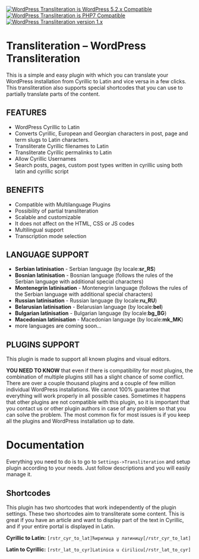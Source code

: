[<img class="aligncenter" src="https://plugintests.com/plugins/serbian-transliteration/wp-badge.svg" alt="WordPress Transliteration is WordPress 5.2.x Compatible">](https://plugintests.com/plugins/serbian-transliteration/latest) [<img class="aligncenter" src="https://plugintests.com/plugins/serbian-transliteration/php-badge.svg" alt="WordPress Transliteration is PHP7 Compatible">](https://plugintests.com/plugins/serbian-transliteration/latest) [<img class="aligncenter" src="https://img.shields.io/badge/WordPress%20Transliteration-7.X-green.svg" alt="WordPress Transliteration version 1.x">](https://wordpress.org/plugins/serbian-transliteration/)

Transliteration – WordPress Transliteration
========

This is a simple and easy plugin with which you can translate your WordPress installation from Cyrillic to Latin and vice versa in a few clicks. This transliteration also supports special shortcodes that you can use to partially translate parts of the content.

## FEATURES

* WordPress Cyrillic to Latin
* Converts Cyrillic, European and Georgian characters in post, page and term slugs to Latin characters.
* Transliterate Cyrillic filenames to Latin
* Transliterate Cyrillic permalinks to Latin
* Allow Cyrillic Usernames
* Search posts, pages, custom post types written in cyrillic using both latin and cyrillic script

## BENEFITS

* Compatible with Multilanguage Plugins
* Possibility of partial transliteration
* Scalable and customizable
* It does not affect on the HTML, CSS or JS codes
* Multilingual support
* Transcription mode selection

## LANGUAGE SUPPORT

* **Serbian latinisation** - Serbian language (by locale:**sr_RS**)
* **Bosnian latinisation** - Bosnian language (follows the rules of the Serbian language with additional special characters)
* **Montenegrin latinisation** - Montenegrin language (follows the rules of the Serbian language with additional special characters)
* **Russian latinisation** - Russian language (by locale:**ru_RU**)
* **Belarusian latinisation** - Belarusian language (by locale:**bel**)
* **Bulgarian latinisation** - Bulgarian language (by locale:**bg_BG**)
* **Macedonian latinisation** - Macedonian language (by locale:**mk_MK**)
* more languages are coming soon...

## PLUGINS SUPPORT
This plugin is made to support all known plugins and visual editors.

**YOU NEED TO KNOW** that even if there is compatibility for most plugins, the combination of multiple plugins still has a slight chance of some conflict. There are over a couple thousand plugins and a couple of few million individual WordPress installations. We cannot 100% guarantee that everything will work properly in all possible cases. Sometimes it happens that other plugins are not compatible with this plugin, so it is important that you contact us or other plugin authors in case of any problem so that you can solve the problem. The most common fix for most issues is if you keep all the plugins and WordPress installation up to date.

# Documentation

Everything you need to do is to go to `Settings->Transliteration` and setup plugin according to your needs. Just follow descriptions and you will easily manage it.

## Shortcodes
This plugin has two shortcodes that work independently of the plugin settings. These two shortcodes aim to transliterate some content. This is great if you have an article and want to display part of the text in Cyrillic, and if your entire portal is displayed in Latin.

**Cyrillic to Latin:**
`[rstr_cyr_to_lat]Ћирилица у латиницу[/rstr_cyr_to_lat]`

**Latin to Cyrillic:**
`[rstr_lat_to_cyr]Latinica u ćirilicu[/rstr_lat_to_cyr]`